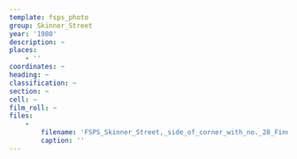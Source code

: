 ```yaml
---
template: fsps_photo
group: Skinner_Street
year: '1980'
description: ~
places:
    - ''
coordinates: ~
heading: ~
classification: ~
section: ~
cell: ~
film_roll: ~
files:
    -
        filename: 'FSPS_Skinner_Street,_side_of_corner_with_no._28_Finnerty_Street,_7-3-E,_1980.png'
        caption: ''
---
```

